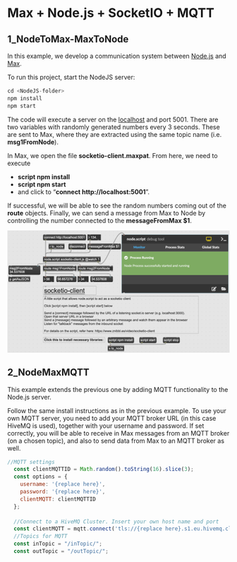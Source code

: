 # Max + Node.js + SocketIO + MQTT

## 1_NodeToMax-MaxToNode

In this example, we develop a communication system between [Node.js](https://nodejs.org/en/) and [Max](https://cycling74.com/products/max).

To run this project, start the NodeJS server:

```jsx
cd <NodeJS-folder>
npm install
npm start
```

The code will execute a server on the [localhost](http://localhost) and port 5001. There are two variables with randomly generated numbers every 3 seconds. These are sent to Max, where they are extracted using the same topic name (i.e. **msg1FromNode**).

In Max, we open the file **socketio-client.maxpat**. From here, we need to execute

- **script npm install**
- **script npm start**
- and click to “**connect http://localhost:5001**”.

If successful, we will be able to see the random numbers coming out of the **route** objects. Finally, we can send a message from Max to Node by controlling the number connected to the **messageFromMax $1**.

![Screen Shot 2022-11-01 at 10.03.41 PM.png](screenshot1-nodeMax.png)

## 2_NodeMaxMQTT

This example extends the previous one by adding MQTT functionality to the Node.js server.

Follow the same install instructions as in the previous example. To use your own MQTT server, you need to add your MQTT broker URL (in this case HiveMQ is used), together with your username and password. If set correctly, you will be able to receive in Max messages from an MQTT broker (on a chosen topic), and also to send data from Max to an MQTT broker as well.

```jsx
//MQTT settings
  const clientMQTTID = Math.random().toString(16).slice(3);
  const options = {
    username: '{replace here}',
    password: '{replace here}',
    clientMQTT: clientMQTTID
  };

  //Connect to a HiveMQ Cluster. Insert your own host name and port
  const clientMQTT = mqtt.connect('tls://{replace here}.s1.eu.hivemq.cloud:8883', options);
  //Topics for MQTT
  const inTopic = "/inTopic/";
  const outTopic = "/outTopic/";
```

